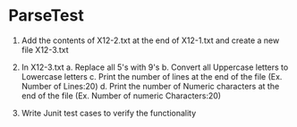 # ParseTest

1. Add the contents of X12-2.txt at the end of X12-1.txt and create a new file X12-3.txt

2. In X12-3.txt
	a. Replace all 5's with 9's
	b. Convert all Uppercase letters to Lowercase letters
	c. Print the number of lines at the end of the file (Ex. Number of Lines:20)
	d. Print the number of Numeric characters at the end of the file (Ex. Number of numeric Characters:20)

3. Write Junit test cases to verify the functionality
